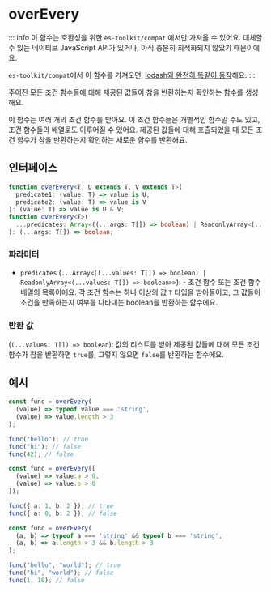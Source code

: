 # overEvery

::: info
이 함수는 호환성을 위한 `es-toolkit/compat` 에서만 가져올 수 있어요. 대체할 수 있는 네이티브 JavaScript API가 있거나, 아직 충분히 최적화되지 않았기 때문이에요.

`es-toolkit/compat`에서 이 함수를 가져오면, [lodash와 완전히 똑같이 동작](../../../compatibility.md)해요.
:::

주어진 모든 조건 함수들에 대해 제공된 값들이 참을 반환하는지 확인하는 함수를 생성해요.

이 함수는 여러 개의 조건 함수를 받아요. 이 조건 함수들은 개별적인 함수일 수도 있고, 조건 함수들의 배열로도 이루어질 수 있어요.
제공된 값들에 대해 호출되었을 때 모든 조건 함수가 참을 반환하는지 확인하는 새로운 함수를 반환해요.

## 인터페이스

```typescript
function overEvery<T, U extends T, V extends T>(
  predicate1: (value: T) => value is U,
  predicate2: (value: T) => value is V
): (value: T) => value is U & V;
function overEvery<T>(
  ...predicates: Array<((...args: T[]) => boolean) | ReadonlyArray<(...args: T[]) => boolean>>
): (...args: T[]) => boolean;
```

### 파라미터

- `predicates` (`...Array<((...values: T[]) => boolean) | ReadonlyArray<(...values: T[]) => boolean>>`): -
  조건 함수 또는 조건 함수 배열의 목록이에요. 각 조건 함수는 하나 이상의 값 `T` 타입을 받아들이고,
  그 값들이 조건을 만족하는지 여부를 나타내는 boolean을 반환하는 함수에요.

### 반환 값

(`(...values: T[]) => boolean`): 값의 리스트를 받아 제공된 값들에 대해 모든 조건 함수가 참을 반환하면 `true`를,
그렇지 않으면 `false`를 반환하는 함수에요.

## 예시

```typescript
const func = overEvery(
  (value) => typeof value === 'string',
  (value) => value.length > 3
);

func("hello"); // true
func("hi"); // false
func(42); // false

const func = overEvery([
  (value) => value.a > 0,
  (value) => value.b > 0
]);

func({ a: 1, b: 2 }); // true
func({ a: 0, b: 2 }); // false

const func = overEvery(
  (a, b) => typeof a === 'string' && typeof b === 'string',
  (a, b) => a.length > 3 && b.length > 3
);

func("hello", "world"); // true
func("hi", "world"); // false
func(1, 10); // false
```
